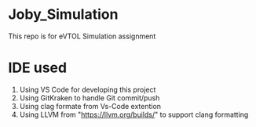 # Joby_Simulation
This repo is for eVTOL Simulation assignment

# IDE used
1. Using VS Code for developing this project
2. Using GitKraken to handle Git commit/push
3. Using clag formate from Vs-Code extention
4. Using LLVM from "https://llvm.org/builds/" to support clang formatting
